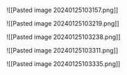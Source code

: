 ![[Pasted image 20240125103157.png]]

![[Pasted image 20240125103219.png]]

![[Pasted image 20240125103238.png]]

![[Pasted image 20240125103311.png]]

![[Pasted image 20240125103335.png]]